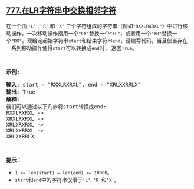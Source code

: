 ## [777.在LR字符串中交换相邻字符](https://leetcode.cn/problems/swap-adjacent-in-lr-string/)
<p>在一个由 <code>&#39;L&#39;</code> , <code>&#39;R&#39;</code> 和 <code>&#39;X&#39;</code> 三个字符组成的字符串（例如<code>&quot;RXXLRXRXL&quot;</code>）中进行移动操作。一次移动操作指用一个<code>&quot;LX&quot;</code>替换一个<code>&quot;XL&quot;</code>，或者用一个<code>&quot;XR&quot;</code>替换一个<code>&quot;RX&quot;</code>。现给定起始字符串<code>start</code>和结束字符串<code>end</code>，请编写代码，当且仅当存在一系列移动操作使得<code>start</code>可以转换成<code>end</code>时， 返回<code>True</code>。</p>

<p>&nbsp;</p>

<p><strong>示例 :</strong></p>

<pre><strong>输入:</strong> start = &quot;RXXLRXRXL&quot;, end = &quot;XRLXXRRLX&quot;
<strong>输出:</strong> True
<strong>解释:</strong>
我们可以通过以下几步将start转换成end:
RXXLRXRXL -&gt;
XRXLRXRXL -&gt;
XRLXRXRXL -&gt;
XRLXXRRXL -&gt;
XRLXXRRLX
</pre>

<p>&nbsp;</p>

<p><strong>提示：</strong></p>

<ul>
	<li><code>1 &lt;= len(start) = len(end) &lt;= 10000</code>。</li>
	<li><code>start</code>和<code>end</code>中的字符串仅限于<code>&#39;L&#39;</code>, <code>&#39;R&#39;</code>和<code>&#39;X&#39;</code>。</li>
</ul>
